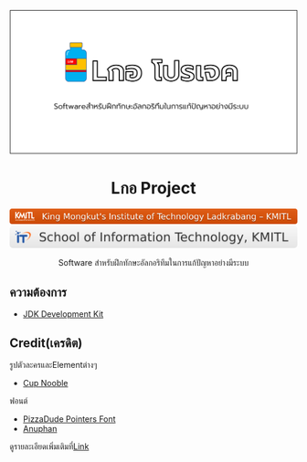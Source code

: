 ![](document/docs/image/card.png)
<div align="center">
  <h1>Lกอ Project</h1>
  <img src="https://github.com/SupaschaiPh/SupaschaiPh/blob/main/badges/KMITL-5.svg"/>
  <img src="https://github.com/SupaschaiPh/SupaschaiPh/blob/main/badges/IT-1.svg"/>
  
  <p>Software สำหรับฝึกทักษะอัลกอริทึมในการแก้ปัญหาอย่างมีระบบ</p>
</div>

## ความต้องการ
+ [JDK Development Kit](https://www.oracle.com/java/technologies/downloads/#java17)

## Credit(เครดิต)
รูปตัวละครและElementต่างๆ 
- [Cup Nooble](https://cupnooble.itch.io/)

ฟอนต์
- [PizzaDude Pointers Font](https://www.1001fonts.com/pizzadude-pointers-font.html)
- [Anuphan](https://fonts.google.com/specimen/Anuphan)

ดูรายละเอียดเพิ่มเติมที่[Link](https://supaschaiph.github.io/LGor-Public/)
